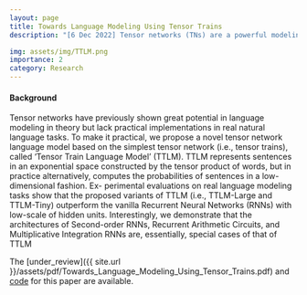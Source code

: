 ```yaml
---
layout: page
title: Towards Language Modeling Using Tensor Trains
description: "[6 Dec 2022] Tensor networks (TNs) are a powerful modeling framework developed for complex quantum systems, and have been recently applied within machine learning.  We propose a novel Tensor Train Language Model, as an illustration of how tensor networks can be applied to real-world language modeling datasets."

img: assets/img/TTLM.png
importance: 2
category: Research
---
```


#### Background

Tensor networks have previously shown great potential in language modeling in theory but lack practical implementations in real natural language tasks. To make it practical, we propose a novel tensor network language model based on the simplest tensor network (i.e., tensor trains), called ‘Tensor Train Language Model’ (TTLM). TTLM represents sentences in an exponential space constructed by the tensor product of words, but in practice alternatively, computes the probabilities of sentences in a low-dimensional fashion. Ex- perimental evaluations on real language modeling tasks show that the proposed variants of TTLM (i.e., TTLM-Large and TTLM-Tiny) outperform the vanilla Recurrent Neural Networks (RNNs) with low-scale of hidden units. Interestingly, we demonstrate that the architectures of Second-order RNNs, Recurrent Arithmetic Circuits, and Multiplicative Integration RNNs are, essentially, special cases of that of TTLM


The [under_review]({{ site.url }}/assets/pdf/Towards_Language_Modeling_Using_Tensor_Trains.pdf) and <a href="https://github.com/tensortrainlm/tensortrainlm">code</a>  for this paper are available.


<!-- <a href="{{ '/assets/pdf/language_modeling_using_tensor.pdf' | prepend: site.baseurl | prepend: site.url }}">report</a> -->
